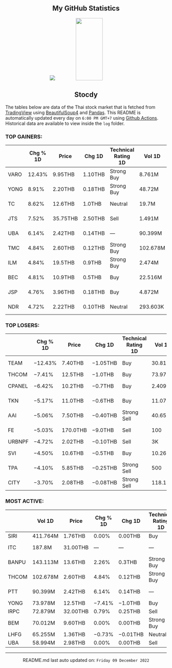 <div align="center">

## My GitHub Statistics
<img src="https://github-readme-streak-stats.herokuapp.com/?user=nopnopwei&theme=black-ice&hide_border=true&stroke=0000&background=0D1117&ring=FFE573&fire=FF8623&currStreakLabel=FF8623" />
<img width="41%" height="195px" src="https://github-readme-stats.vercel.app/api/top-langs/?username=nopnopwei&layout=compact&hide_border=true&title_color=FEE473&text_color=FFFFFF&bg_color=0d1117" />
    
## Stocdy
<div align="left">

The tables below are data of the Thai stock market that is fetched from [TradingView](https://www.tradingview.com/markets/stocks-thailand/market-movers-all-stocks/) using [BeautifulSoup4](https://www.crummy.com/software/BeautifulSoup/bs4/doc/) and [Pandas](https://pandas.pydata.org). This README is automatically updated every day on `6:00 PM GMT+7` using [Github Actions](https://www.tradingview.com/markets/stocks-thailand/market-movers-all-stocks/). Historical data are available to view inside the `log` folder.
### TOP GAINERS:
|      | Chg % 1D   | Price    | Chg 1D   | Technical Rating 1D   | Vol 1D   | Volume * Price 1D   | Market cap   | P/E(TTM)   | EPS(TTM)   | Sector                 | Sector Chg % 1D   |
|------|------------|----------|----------|-----------------------|----------|---------------------|--------------|------------|------------|------------------------|-------------------|
| VARO | 12.43%     | 9.95THB  | 1.10THB  | Strong Buy            | 8.761M   | 87.174M             | 884.134MTHB  | —          | −0.41THB   | Producer Manufacturing | +0.71%            |
| YONG | 8.91%      | 2.20THB  | 0.18THB  | Strong Buy            | 48.72M   | 107.183M            | 358.2MTHB    | 4.91       | 0.41THB    | Non-Energy Minerals    | +0.68%            |
| TC   | 8.62%      | 12.6THB  | 1.0THB   | Neutral               | 19.7M    | 248.215M            | 3.828BTHB    | 8.25       | 1.41THB    | Consumer Non-Durables  | +0.30%            |
| JTS  | 7.52%      | 35.75THB | 2.50THB  | Sell                  | 1.491M   | 53.294M             | 23.49BTHB    | 113.95     | 0.29THB    | Technology Services    | +2.56%            |
| UBA  | 6.14%      | 2.42THB  | 0.14THB  | —                     | 90.399M  | 218.765M            | —            | —          | —          | Industrial Services    | +0.12%            |
| TMC  | 4.84%      | 2.60THB  | 0.12THB  | Strong Buy            | 102.678M | 266.963M            | 1.138BTHB    | 16.45      | 0.15THB    | Producer Manufacturing | +0.71%            |
| ILM  | 4.84%      | 19.5THB  | 0.9THB   | Strong Buy            | 2.474M   | 48.244M             | 9.393BTHB    | 14.99      | 1.24THB    | Retail Trade           | −0.30%            |
| BEC  | 4.81%      | 10.9THB  | 0.5THB   | Buy                   | 22.516M  | 245.43M             | 20.8BTHB     | 27.61      | 0.38THB    | Consumer Services      | +0.57%            |
| JSP  | 4.76%      | 3.96THB  | 0.18THB  | Buy                   | 4.872M   | 19.292M             | 1.72BTHB     | —          | −0.05THB   | Health Technology      | +2.75%            |
| NDR  | 4.72%      | 2.22THB  | 0.10THB  | Neutral               | 293.603K | 651.799K            | 735.41MTHB   | 82.49      | 0.03THB    | Distribution Services  | +0.13%            |
### TOP LOSERS:
|        | Chg % 1D   | Price    | Chg 1D   | Technical Rating 1D   | Vol 1D   | Volume * Price 1D   | Market cap   | P/E(TTM)   | EPS(TTM)   | Sector                | Sector Chg % 1D   |
|--------|------------|----------|----------|-----------------------|----------|---------------------|--------------|------------|------------|-----------------------|-------------------|
| TEAM   | −12.43%    | 7.40THB  | −1.05THB | Buy                   | 30.816M  | 228.042M            | 5.383BTHB    | 22.19      | 0.38THB    | Electronic Technology | +1.28%            |
| THCOM  | −7.41%     | 12.5THB  | −1.0THB  | Buy                   | 73.978M  | 924.726M            | 14.797BTHB   | 36.21      | 0.37THB    | Communications        | −0.20%            |
| CPANEL | −6.42%     | 10.2THB  | −0.7THB  | Buy                   | 2.409M   | 24.57M              | 1.744BTHB    | 29.28      | 0.38THB    | Non-Energy Minerals   | +0.68%            |
| TKN    | −5.17%     | 11.0THB  | −0.6THB  | Buy                   | 11.075M  | 121.828M            | 16.008BTHB   | 40.22      | 0.29THB    | Consumer Non-Durables | +0.30%            |
| AAI    | −5.06%     | 7.50THB  | −0.40THB | Strong Sell           | 40.656M  | 304.919M            | —            | —          | —          | Consumer Non-Durables | +0.30%            |
| FE     | −5.03%     | 170.0THB | −9.0THB  | Sell                  | 100      | 17K                 | 1.409BTHB    | 22.77      | 7.86THB    | Commercial Services   | +0.08%            |
| URBNPF | −4.72%     | 2.02THB  | −0.10THB | Sell                  | 3K       | 6.06K               | 152.64MTHB   | —          | −0.14THB   | Finance               | −0.01%            |
| SVI    | −4.50%     | 10.6THB  | −0.5THB  | Buy                   | 10.261M  | 108.762M            | 23.901BTHB   | 12.88      | 0.86THB    | Electronic Technology | +1.28%            |
| TPA    | −4.10%     | 5.85THB  | −0.25THB | Strong Sell           | 500      | 2.925K              | 741.15MTHB   | —          | −0.16THB   | Process Industries    | +0.49%            |
| CITY   | −3.70%     | 2.08THB  | −0.08THB | Strong Sell           | 118.1K   | 245.648K            | 648MTHB      | —          | −0.01THB   | Non-Energy Minerals   | +0.68%            |
### MOST ACTIVE:
|       | Vol 1D   | Price    | Chg % 1D   | Chg 1D   | Technical Rating 1D   | Volume * Price 1D   | Market cap   | P/E(TTM)   | EPS(TTM)   | Sector                 | Sector Chg % 1D   |
|-------|----------|----------|------------|----------|-----------------------|---------------------|--------------|------------|------------|------------------------|-------------------|
| SIRI  | 411.764M | 1.76THB  | 0.00%      | 0.00THB  | Buy                   | 724.705M            | 26.199BTHB   | 10.58      | 0.17THB    | Finance                | −0.01%            |
| ITC   | 187.8M   | 31.00THB | —          | —        | —                     | 5.822B              | —            | —          | —          | Consumer Non-Durables  | +0.30%            |
| BANPU | 143.113M | 13.6THB  | 2.26%      | 0.3THB   | Strong Buy            | 1.946B              | 89.989BTHB   | 2.52       | 6.54THB    | Energy Minerals        | +0.47%            |
| THCOM | 102.678M | 2.60THB  | 4.84%      | 0.12THB  | Strong Buy            | 266.963M            | 1.138BTHB    | 16.45      | 0.15THB    | Producer Manufacturing | +0.71%            |
| PTT   | 90.399M  | 2.42THB  | 6.14%      | 0.14THB  | —                     | 218.765M            | —            | —          | —          | Industrial Services    | +0.12%            |
| YONG  | 73.978M  | 12.5THB  | −7.41%     | −1.0THB  | Buy                   | 924.726M            | 14.797BTHB   | 36.21      | 0.37THB    | Communications         | −0.20%            |
| IRPC  | 72.879M  | 32.00THB | 0.79%      | 0.25THB  | Sell                  | 2.332B              | 906.875BTHB  | 8.98       | 3.54THB    | Energy Minerals        | +0.47%            |
| BEM   | 70.012M  | 9.60THB  | 0.00%      | 0.00THB  | Strong Buy            | 672.114M            | 146.736BTHB  | 65.84      | 0.15THB    | Transportation         | −0.39%            |
| LHFG  | 65.255M  | 1.36THB  | −0.73%     | −0.01THB | Neutral               | 88.747M             | 132.373BTHB  | 10.13      | 0.14THB    | Finance                | −0.01%            |
| UBA   | 58.994M  | 2.98THB  | 0.00%      | 0.00THB  | Sell                  | 175.803M            | 60.824BTHB   | 12.21      | 0.24THB    | Energy Minerals        | +0.47%            |
<hr>
<div align="center">

README.md last auto updated on: `Friday 09 December 2022`
<br>
</div>
    
